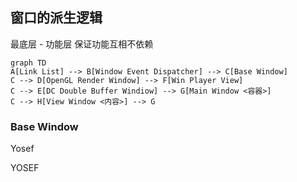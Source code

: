 ## 窗口的派生逻辑

最底层 - 功能层 保证功能互相不依赖



```mermaid
graph TD
A[Link List] --> B[Window Event Dispatcher] --> C[Base Window]
C --> D[OpenGL Render Window] --> F[Win Player View]
C --> E[DC Double Buffer Windiow] --> G[Main Window <容器>]
C --> H[View Window <内容>] --> G
```



### Base Window

Yosef

YOSEF
